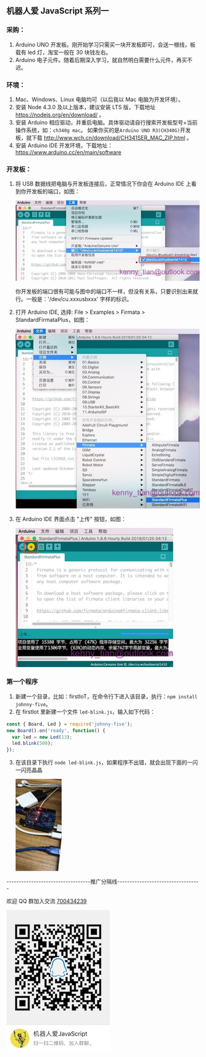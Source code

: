 ## 机器人爱 JavaScript 系列一

### 采购：

1.  Arduino UNO 开发板。刚开始学习只需买一块开发板即可，会送一根线，板载有 led 灯，淘宝一般在 30 块钱左右。
2.  Arduino 电子元件。随着后期深入学习，就自然明白需要什么元件，再买不迟。

### 环境：

1.  Mac、Windows、Linux 电脑均可（以后我以 Mac 电脑为开发环境）。
2.  安装 Node 4.3.0 及以上版本，建议安装 LTS 版，下载地址 https://nodejs.org/en/download/ 。
3.  安装 Arduino 相应驱动，并重启电脑。具体驱动请自行搜索开发板型号+当前操作系统，如：`ch340g mac`。 如果你买的是`Arduino UNO R3(CH340G)`开发板，就下载
    http://www.wch.cn/download/CH341SER_MAC_ZIP.html 。
4.  安装 Arduino IDE 开发环境，下载地址：https://www.arduino.cc/en/main/software

### 开发板：

1.  将 USB 数据线把电脑与开发板连接后，正常情况下你会在 Arduino IDE 上看到你开发板的端口，如图：

    ![arduino_port](https://raw.githubusercontent.com/Kennytian/learning-iot/master/assets/arduino_port.jpg)

    你开发板的端口很有可能与图中的端口不一样，但没有关系，只要识别出来就行。一般是：'/dev/cu.xxxusbxxx' 字样的标识。

2.  打开 Arduino IDE, 选择: File > Examples > Firmata > StandardFirmataPlus，如图：

    ![standard_firemata_plus](https://raw.githubusercontent.com/Kennytian/learning-iot/master/assets/standard_firemata_plus.jpg)

3.  在 Arduino IDE 界面点击 "上传" 按钮，如图：

    ![upload_firemata](https://raw.githubusercontent.com/Kennytian/learning-iot/master/assets/upload_firemata.jpg)

### 第一个程序

1.  新建一个目录，比如：firstIoT，在命令行下进入该目录，执行：`npm install johnny-five`。
2.  在 firstIot 里新建一个文件 `led-blink.js`，输入如下代码：

```javascript
const { Board, Led } = require('johnny-five');
new Board().on('ready', function() {
  var led = new Led(13);
  led.blink(500);
});
```

3.  在该目录下执行 `node led-blink.js`，如果程序不出错，就会出现下面的一闪一闪亮晶晶

    ![led_blink](https://raw.githubusercontent.com/Kennytian/learning-iot/master/assets/led_blink.gif)

----------------------------------推广分隔线----------------------------------

欢迎 QQ 群加入交流 [700434239](http://shang.qq.com/wpa/qunwpa?idkey=11cd472ee62461eed296856bfe97e15e02fc551c4ff476ec4eba16e6a9c27000)

![QQ群](https://raw.githubusercontent.com/Kennytian/learning-iot/master/assets/qq_group_qrcode.jpg)
